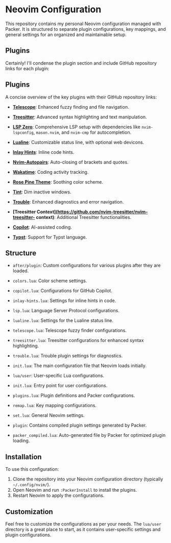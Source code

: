 # Neovim Configuration

This repository contains my personal Neovim configuration managed with Packer. 
It is structured to separate plugin configurations, key mappings, and general 
settings for an organized and maintainable setup.

## Plugins
Certainly! I'll condense the plugin section and include GitHub repository links for each plugin:

## Plugins

A concise overview of the key plugins with their GitHub repository links:

- **[Telescope](https://github.com/nvim-telescope/telescope.nvim)**: Enhanced 
fuzzy finding and file navigation.

- **[Treesitter](https://github.com/nvim-treesitter/nvim-treesitter)**: 
Advanced syntax highlighting and text manipulation.

- **[LSP Zero](https://github.com/VonHeikemen/lsp-zero.nvim)**: Comprehensive 
LSP setup with dependencies like `nvim-lspconfig`, `mason.nvim`, and `nvim-cmp`
for autocompletion.

- **[Lualine](https://github.com/nvim-lualine/lualine.nvim)**: Customizable 
status line, with optional web devicons.

- **[Inlay Hints](https://github.com/simrat39/inlay-hints.nvim)**: Inline code 
hints.

- **[Nvim-Autopairs](https://github.com/windwp/nvim-autopairs)**: Auto-closing 
of brackets and quotes.
- **[Wakatime](https://github.com/wakatime/vim-wakatime)**: Coding activity 
tracking.

- **[Rose Pine Theme](https://github.com/rose-pine/neovim)**: Soothing color 
scheme.

- **[Tint](https://github.com/levouh/tint.nvim)**: Dim inactive 
windows.

- **[Trouble](https://github.com/folke/trouble.nvim)**: Enhanced diagnostics 
and error navigation.

- **[Treesitter Context](https://github.com/nvim-treesitter/nvim-treesitter-
context)**: Additional Treesitter functionalities.

- **[Copilot](https://github.com/zbirenbaum/copilot.lua)**: AI-assisted 
coding.

- **[Typst](https://github.com/kaarmu/typst.vim)**: Support for Typst language.

## Structure

- `after/plugin`: Custom configurations for various plugins after they are loaded.
- `colors.lua`: Color scheme settings.
- `copilot.lua`: Configurations for GitHub Copilot.
- `inlay-hints.lua`: Settings for inline hints in code.
- `lsp.lua`: Language Server Protocol configurations.
- `lualine.lua`: Settings for the Lualine status line.
- `telescope.lua`: Telescope fuzzy finder configurations.
- `treesitter.lua`: Treesitter configurations for enhanced syntax highlighting.
- `trouble.lua`: Trouble plugin settings for diagnostics.

- `init.lua`: The main configuration file that Neovim loads initially.

- `lua/user`: User-specific Lua configurations.
- `init.lua`: Entry point for user configurations.
- `plugins.lua`: Plugin definitions and Packer configurations.
- `remap.lua`: Key mapping configurations.
- `set.lua`: General Neovim settings.

- `plugin`: Contains compiled plugin settings generated by Packer.
- `packer_compiled.lua`: Auto-generated file by Packer for optimized plugin loading.

## Installation

To use this configuration:

1. Clone the repository into your Neovim configuration directory (typically `~/.config/nvim/`).
2. Open Neovim and run `:PackerInstall` to install the plugins.
3. Restart Neovim to apply the configurations.

## Customization

Feel free to customize the configurations as per your needs. The `lua/user` 
directory is a great place to start, as it contains user-specific settings and 
plugin configurations.


